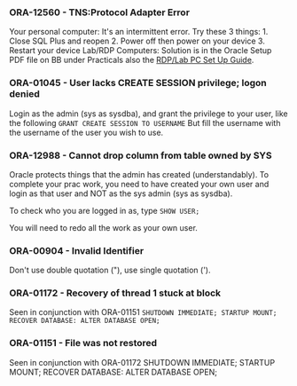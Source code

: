 ### ORA-12560 - TNS:Protocol Adapter Error
Your personal computer:
	It's an intermittent error. Try these 3 things:
	1. Close SQL Plus and reopen
	2. Power off then power on your device
	3. Restart your device
Lab/RDP Computers: Solution is in the Oracle Setup PDF file on BB under Practicals also the [RDP/Lab PC Set Up Guide](https://raw.githubusercontent.com/courtneyzhan/infs2200-tutoring-2021-s2/master/practicals/RDP_Lab_Comp_Guide.md).

### ORA-01045 - User lacks CREATE SESSION privilege; logon denied
Login as the admin (sys as sysdba), and grant the privilege to your user, like the following
`GRANT CREATE SESSION TO USERNAME`
But fill the username with the username of the user you wish to use.

### ORA-12988 - Cannot drop column from table owned by SYS
Oracle protects things that the admin has created (understandably). To complete your prac work, you need to have created your own user and login as that user and NOT as the sys admin (sys as sysdba).

To check who you are logged in as, type
	`SHOW USER;`

You will need to redo all the work as your own user.

### ORA-00904 - Invalid Identifier
Don't use double quotation ("), use single quotation (').


### ORA-01172 - Recovery of thread 1 stuck at block
Seen in conjunction with ORA-01151
`SHUTDOWN IMMEDIATE;
STARTUP MOUNT;
RECOVER DATABASE:
ALTER DATABASE OPEN;`

### ORA-01151 - File was not restored
Seen in conjunction with ORA-01172
SHUTDOWN IMMEDIATE;
STARTUP MOUNT;
RECOVER DATABASE:
ALTER DATABASE OPEN;